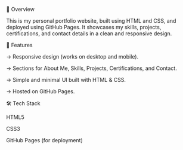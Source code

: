 📌 Overview

This is my personal portfolio website, built using HTML and CSS, and deployed using GitHub Pages.
It showcases my skills, projects, certifications, and contact details in a clean and responsive design.


🚀 Features

-> Responsive design (works on desktop and mobile).

-> Sections for About Me, Skills, Projects, Certifications, and Contact.

-> Simple and minimal UI built with HTML & CSS.

-> Hosted on GitHub Pages.


🛠️ Tech Stack

HTML5

CSS3

GitHub Pages (for deployment)
